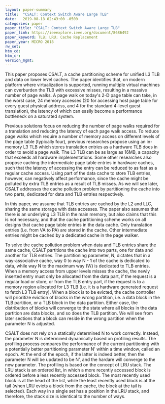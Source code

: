 ```yaml
---
layout: paper-summary
title:  "CSALT: Context Switch Aware Large TLB"
date:   2019-08-18 02:43:00 -0500
categories: paper
paper_title: "CSALT: Context Switch Aware Large TLB"
paper_link: https://ieeexplore.ieee.org/document/8686492
paper_keyword: TLB; LRU; Cache Replacement
paper_year: MICRO 2018
rw_set: 
htm_cd: 
htm_cr: 
version_mgmt: 
---
```


This paper proposes CSALT, a cache partitioning scheme for unified L3 TLB and data on lower level caches. The paper 
identifies that, on modern platform where virtualization is supported, running multiple virtual machines can overburden
the TLB with excessive misses, resulting in a massive number of page walks. A page walk on today's 2-D page table 
can take, in the worst case, 24 memory accesses (20 for accessing host page table for every guest physical address, 
and 4 for the standard 4-level guest translation), the latency of which can easily become a performance bottleneck
on a saturated system. 

Previous solutions focus on reducing the number of page walks required for a translation and reducing the latency of 
each page walk access. To reduce page walks which require a number of memory access on different levels of the page
table (typically four), previous researches propose using an in-memory L3 TLB which stores translation entries as 
a hardware TLB does in order to avoid a page walk. The L3 TLB can be as large as 16MB, a capacity that exceeds all 
hardware implementations. Some other researches also propose caching the intermediate page table entries in hardware
caches, such that the latency of accessing the entry can be reduced to as fast as a regular cache access. Using part
of the data cache to store TLB entries, however, can negatively affect performance, since the cache might be polluted
by extra TLB entries as a result of TLB misses. As we will see later, CSALT addresses the cache pollution problem 
by partitioning the cache into two parts, dedicated for data and TLB entries respectively.

In this paper, we assume that TLB entries are cached by the L2 and LLC, sharing the same storage with data accesses.
The paper also assumes that there is an underlying L3 TLB in the main memory, but also claims that this is not necessary,
and that the cache partitioning scheme works on all designs that cache page table entries in the data cache. Only translation 
entries (i.e. from VA to PA) are stored in the cache. Other intermediate entries might be cached by a dedicated cache
in the page walker.

To solve the cache pollution problem when data and TLB entries share the same cache, CSALT partitions the cache into two
parts, one for data and another for TLB entries. The partitioning parameter, N, dictates that in a way-associative cache, 
way 0 to way N - 1 of the cache is dedicated to data, while way N to the maximum way (W) is dedicated to TLB entries. 
When a memory access from upper levels misses the cache, the newly inserted entry must only be allocated from the 
data part, if the request is a regular load or store, or from the TLB entry part, if the request is to a memory region
allocated for L3 TLB (i.e. it is a hardware generated request to fetch L3 TLB entry). When a block is to be evicted,
the cache controller will prioritize eviction of blocks in the wrong partition, i.e. a data block in the TLB partition, 
or a TLB block in the data partition. Either case, the distribution of blocks will converge to the state where all
blocks in the data partition are data blocks, and so does the TLB partition. We will see from later sections that
a block can reside in the wrong partition when the parameter N is adjusted.

CSALT does not rely on a statically determined N to work correctly. Instead, the parameter N is determined dynamically 
based on profiling results. The profiling process compares the performance of the current partitioning with a potentially
better partitioning parameter N' within a time window, called an epoch. At the end of the epoch, if the latter is indeed 
better, then the parameter N will be updated to be N', and the hardare will converge to the new parameter. The profiling
is based on the concept of LRU stack. The LRU stack is an ordered list, in which a more recently accessed block is 
ordered before a less recently accessed block. The most recently used block is at the head of the list, while the least
recently used block is at the tail (when LRU evicts a block from the cache, the block at the tail is selected). Each way 
in a single set has a position in the LRU stack, and therefore, the stack size is identical to the number of ways.